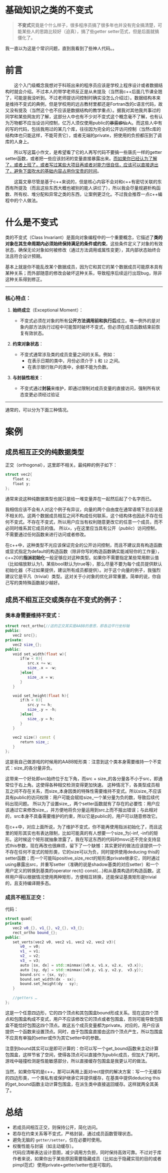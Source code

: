 # 基础知识之类的不变式

> **不变式**究竟是个什么样子，很多程序员搞了很多年也并没有完全搞清楚，可能某些人的思路比较好（迫真），搞了些getter setter范式，但是后面就搞僵化了。

我一直以为这是个常识问题，直到我看到了些神人代码。。

# 前言
　　这个入门级概念我想对于科班出来的程序员应该是学校上程序设计或者数据结构时就会介绍。不过本人的带学老师反正是从未提及（当然我c++后面几节课全翘了，可能是我没听到。不过老师提访问控制时确实没怎么介绍过）。数据结构本来是维持不变式的典例，但是学校用的远古教材里都还是Fortran改的c语言代码，故又没有提及（当然这个也不应该是数据结构的教学重点）。据我对其他我共事过的同学和某些网友的了解，这部分人中也有不少对不变式这个概念毫不了解，也有认为万物都不应当设访问控制，亿万人须仅使用public的~~暴露癖仙人~~。而这些人中有的写的代码，包括我用过的某几个库，往往因为完全的公开访问控制（当然c库的结构体也只能这样，不能苛责它），或者无端的private，把使用的负担都压到了调库的人身上。
  
　　所以写这篇小作文，是希望看了它的人再写代码不要搞一些唐氏一样的getter setter函数，或者把一些应该封闭的变量直接暴露出来。<u>而如果你已经认为了解了，或者上班了，或者写过某些大项目再或者对能力很自信，应该可以直接退出了，避免下面吹水的基础内容占用你宝贵的时间</u>。
  
　　这篇文章尽管是基于c++来说的，但是核心内容不会对和c++有密切关联的东西有所提及（而且这些东西大概也被别的能人讲烂了），所以我会尽量规避析构函数、所有权、堆分配和异常之类的东西，让案例更泛化。不过我会推荐一点c++编程中的个人做法。
　　

# 什么是不变式

类的不变式（Class Invariant）是面向对象编程中的一个重要概念，它描述了**类的对象在其生命周期内必须始终保持满足的条件或约束**。这些条件定义了对象的有效状态，确保无论对象如何被修改（通过方法调用或属性变更），其内部状态始终合法且符合设计预期。

基本上就是你不能乱改某个数据成员，因为它和其它的某个数据成员可能原本具有某种关系；而外部随意的修改会破坏这种关系，导致程序后续运行出现bug，除非这种关系得到修正。

---

### **核心特点**：
1. **始终成立**（Exceptional Moment）：
   - 不变式必须在对象的所有**公开方法调用前和执行后**成立。唯一例外的是对象内部方法执行过程中可能暂时破坏不变式，但必须在成员函数结束前恢复有效状态。


2. **约束对象状态**：
   - 不变式通常涉及类的成员变量之间的关系。例如：
     - 在表示日期的类中，月份必须介于 `1` 和 `12` 之间。
     - 在表示银行账户的类中，余额不能为负数。


3. **与封装性相关**：
   - 不变式通过**封装**来维护，即通过限制对成员变量的直接访问，强制所有状态变更必须经过验证

---
通常的，可以分为下面三种情况。

# 案例

## 成员相互正交的纯数据类型
正交（orthogonal），这里即不相关。最纯粹的例子如下：
``` cpp
struct vec2{
　　float x;
　　float y;
};
```
通常来说这种纯数据类型也就只是给一堆变量弄在一起然后起了个名字而已。

我相信应该不会有人对这个例子有异议，向量的两个自由度在通常语境下总应该是不相关的。这两个数据成员相互之间不构成任何联系，这个结构体也因此不存在任何不变式。不存在不变式，所以用户应当有权利随意更改它的任意一个成员，而不必同时维系其它成员的值。
所以`x`，`y`在这里应当具有公开（*public*）访问控制，不需要通过任何函数来进行访问或者修改。

在c++中，这种类型不光应该保证完全的公开访问控制，而且不建议具有构造函数或显式指定为default的构造函数（除非你写的构造函数确实能减轻你的工作量），c++20的**指派初始化**一般足够应对这种类型。如果你不需要指定某些常用默认值（比如缩放默认为1，某些bool默认为true等），那么尽量不要为每个成员提供默认初始化器（不过如果提供，建议所有成员都提供）。对于这个向量的例子，我强烈建议它是平凡（trivial）类型。这对关于小对象的优化非常重要。简单的说，你自己写的类特殊函数越少越好。

## 成员不相互正交或类存在不变式的例子：
### 类本身需要维持不变式：
``` cpp
struct rect_ortho{//这的正交其实是AABB的意思，即各边平行坐标轴
public:
　　vec2 src{};
private:
　　vec2 size_{};
public:
　　void set_width(float w){
　　　　if(w < 0){
　　　　　　src.x += w;
　　　　　　size_.x = -w;
　　　　}else{
　　　　　　size_.x = w;
　　　　}
　　}

　　void set_height(float h){
　　　　if(h < 0){
　　　　　　src.y += h;
　　　　　　size_.y = -h;
　　　　}else{
　　　　　　size_.y = h;
　　　　}
　　}
　　
　　vec2 size() const {
　　　　return size_;
　　}
};
```
这是我自己做游戏的时候用的AABB矩形类：注意到这个类本身需要维持一个不变式：size_的各分量非负。

这带来一个好处即src始终位于左下角，而src + size_的各分量各不小于src，即通常位于右上角。这使得各种相交检测变得更加快速。
这种情况下，各类型成员相互之间不存在关系，而size_本身因类的特殊性需要维持不变式。所以size_不应该具有public的访问权限：用户可能会赋给size_一个某分量为负的数，导致后续代码出现问题。
所以为了设置size_，两个setter函数就有了存在的必要性：用户应该通过它来修改size_，并方便地将负分量运用到src上而不报出错误；与此相对的，src本身不具备需要维护的约束，所以它是public的，用户可以随意修改它。

在c++中，对应上面所说，为了维护不变式，你不能再使用指派初始化了，而且这里的矩形其实也有表达限制，比如可能真的有人想要一个size_为(-inf, -inf)的矩形。这时候这个矩形就抽象泄露了。我在写这东西的代码时msvc还不完全支持显式this参数，现在再改也很麻烦，留下了一个缺憾：其实更好的做法应该提供一个不存在任何不变式的矩形类，它的size可以为负，同时提供使用deducing this的setter函数；而一个可能叫positive_size_rect的矩形类private继承它，同时通过using暴露出src，并重写setter（准确的说是shadow基类的对应setter）和一个用户定义的转换到基类的operator rect() const{...}和从基类构造的构造函数。这样用户得以根据情况使用两种矩形，方便相互转换，还能保证基类矩形是trivial的，且支持编译期多态。


### 成员不相互正交：
代码：
``` cpp
struct quad{
private:
　　vec2 v0_{}, v1_{}, v2_{}, v3_{};
　　rect_ortho bound_{};
public:
　　set_verts(vec2 v0, vec2 v1, vec2 v2, vec2 v3){
　　　　v0_ = v0;
　　　　v1_ = v1;
　　　　v2_ = v2;
　　　　v3_ = v3;
　　　　auto [sx, dx] = std::minmax({v0.x, v1.x, v2.x,  v3.x});
　　　　auto [sy, dy] = std::minmax({v0.y, v1.y, v2.y,  v3.y});
　　　　bound.src = {sx, sy};
　　　　bound.set_width(dx - sx);
　　　　bound.set_height(dy - sy);
　　}
　　
　　//getters …
};
```
这是一个任意四边形，它的四个顶点和其包围盒bound形成关系。现在这四个顶点和包围盒构成不变式，用户不应该修改它的顶点或者包围盒，否则可能导致包围盒不能恰好包围这四个顶点。故这五个成员变量都为private。对应的，用户应该提供一个函数来设置顶点。同时，由于包围盒直接由这四个顶点产生，所以包围盒不应具有单独的setter或作为其它setter中的参数。

注意到bound其实可以是即可计算的：你可以写一个get_bound函数来主动计算包围盒，这样节省了空间，使得各顶点可以直接作为public成员，但加大了耗时。游戏中碰撞检测是性能敏感部分，所以直接缓存包围盒是我更认可的做法。

当然，如果你写的是c++，那可以再用上面对rect提供的解决方案：写一个无缓存的四边形类，一个类私有或保护继承它并提供缓存，在基类中提供deducing this的get_bound函数主动计算包围盒，在派生类中直接返回缓存。这样就两全其美了。

# 总结
- 若成员间相互正交，则保持公开，简化访问。  
- 若存在约束关系等不变式，严格封装，通过成员函数管理状态。  
- 避免无脑的 `getter/setter`，仅在必要时使用。  
- 权衡性能与封装（如主动缓存）。  
代码应清晰表达设计意图，减少调用方负担，同时保持高效可靠。不过对于库作者来说，如果你出于某些原因需要隐藏成员（比如出于隐藏实现的目的或者pimpl范式）使用private+getter/setter也是可取的。
